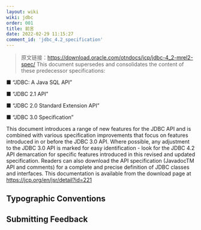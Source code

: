 ```yaml
---
layout: wiki
wiki: jdbc
order: 001
title: 前言
date: 2022-02-29 11:15:27
comment_id: 'jdbc_4.2_specification'
---
```


> 原文链接：https://download.oracle.com/otndocs/jcp/jdbc-4_2-mrel2-spec/
This document supersedes and consolidates the content of these predecessor specifications: 

■ “JDBC: A Java SQL API” 

■ “JDBC 2.1 API” 

■ “JDBC 2.0 Standard Extension API” 

■ “JDBC 3.0 Specification” 

This document introduces a range of new features for the JDBC API and is combined with various specification improvements that focus on features introduced in or before the JDBC 3.0 API. Where possible, any adjustment to the JDBC 3.0 API is marked for easy identification - look for the JDBC 4.2 API demarcation for specific features introduced in this revised and updated specification. Readers can also download the API specification (JavadocTM API and comments) for a complete and precise definition of JDBC classes and interfaces. This documentation is available from the download page at https://jcp.org/en/jsr/detail?id=221

## Typographic Conventions



## Submitting Feedback
